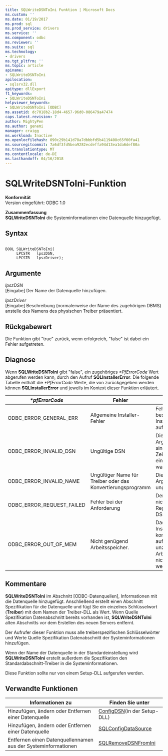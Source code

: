 ```yaml
---
title: SQLWriteDSNToIni Funktion | Microsoft Docs
ms.custom: ''
ms.date: 01/19/2017
ms.prod: sql
ms.prod_service: drivers
ms.service: ''
ms.component: odbc
ms.reviewer: ''
ms.suite: sql
ms.technology:
- drivers
ms.tgt_pltfrm: ''
ms.topic: article
apiname:
- SQLWriteDSNToIni
apilocation:
- sqlsrv32.dll
apitype: dllExport
f1_keywords:
- SQLWriteDSNToIni
helpviewer_keywords:
- SQLWriteDSNToIni [ODBC]
ms.assetid: dc7018b2-18d4-4657-96d0-086479a47474
caps.latest.revision: 7
author: MightyPen
ms.author: genemi
manager: craigg
ms.workload: Inactive
ms.openlocfilehash: 090c29b141d78a7dbbbfd5b4119408c65f00fa41
ms.sourcegitcommit: 7a6df3fd5bea9282ecdeffa94d13ea1da6def80a
ms.translationtype: MT
ms.contentlocale: de-DE
ms.lasthandoff: 04/16/2018
---
```

# <a name="sqlwritedsntoini-function"></a>SQLWriteDSNToIni-Funktion
**Konformität**  
 Version eingeführt: ODBC 1.0  
  
 **Zusammenfassung**  
 **SQLWriteDSNToIni** die Systeminformationen eine Datenquelle hinzugefügt.  
  
## <a name="syntax"></a>Syntax  
  
```  
  
BOOL SQLWriteDSNToIni(  
     LPCSTR   lpszDSN,  
     LPCSTR   lpszDriver);  
```  
  
## <a name="arguments"></a>Argumente  
 *lpszDSN*  
 [Eingabe] Der Name der Datenquelle hinzufügen.  
  
 *lpszDriver*  
 [Eingabe] Beschreibung (normalerweise der Name des zugehörigen DBMS) anstelle des Namens des physischen Treiber präsentiert.  
  
## <a name="returns"></a>Rückgabewert  
 Die Funktion gibt "true" zurück, wenn erfolgreich, "false" ist dabei ein Fehler aufgetreten.  
  
## <a name="diagnostics"></a>Diagnose  
 Wenn **SQLWriteDSNToIni** gibt "false", ein zugehöriges  *\*PfErrorCode* Wert abgerufen werden kann, durch den Aufruf **SQLInstallerError**. Die folgende Tabelle enthält die  *\*PfErrorCode* Werte, die von zurückgegeben werden können **SQLInstallerError** und jeweils im Kontext dieser Funktion erläutert.  
  
|*\*pfErrorCode*|Fehler|Description|  
|---------------------|-----------|-----------------|  
|ODBC_ERROR_GENERAL_ERR|Allgemeine Installer-Fehler|Fehler für die kein bestimmtes Installationsfehler aufgetreten.|  
|ODBC_ERROR_INVALID_DSN|Ungültige DSN|Die *LpszDSN* Argument enthalten sind, eine Zeichenfolge, die für eine DSN ungültig war.|  
|ODBC_ERROR_INVALID_NAME|Ungültiger Name für Treiber oder das Konvertierungsprogramm|Die *LpszDriver* Argument war ungültig.|  
|ODBC_ERROR_REQUEST_FAILED|Fehler bei der Anforderung|Der Installer konnte nicht in der Registrierung einen DSN erstellen.|  
|ODBC_ERROR_OUT_OF_MEM|Nicht genügend Arbeitsspeicher.|Das Installationsprogramm konnte die Funktion aufgrund unzureichenden Arbeitsspeichers nicht ausgeführt werden.|  
  
## <a name="comments"></a>Kommentare  
 **SQLWriteDSNToIni** im Abschnitt [ODBC-Datenquellen], Informationen mit die Datenquelle hinzugefügt. Anschließend erstellt einen Abschnitt Spezifikation für die Datenquelle und fügt Sie ein einzelnes Schlüsselwort (**Treiber**) mit dem Namen der Treiber-DLL als Wert. Wenn Quelle Spezifikation Datenabschnitt bereits vorhanden ist, **SQLWriteDSNToIni** alten Abschnitts vor dem Erstellen des neuen Servers entfernt.  
  
 Der Aufrufer dieser Funktion muss alle treiberspezifischen Schlüsselwörter und Werte Quelle Spezifikation Datenabschnitt der Systeminformationen hinzufügen.  
  
 Wenn der Name der Datenquelle in der Standardeinstellung wird **SQLWriteDSNToIni** erstellt außerdem die Spezifikation den Standardabschnitt-Treiber in die Systeminformationen.  
  
 Diese Funktion sollte nur von einem Setup-DLL aufgerufen werden.  
  
## <a name="related-functions"></a>Verwandte Funktionen  
  
|Informationen zu|Finden Sie unter|  
|---------------------------|---------|  
|Hinzufügen, ändern oder Entfernen einer Datenquelle|[ConfigDSN](../../../odbc/reference/syntax/configdsn-function.md)(in der Setup-DLL)|  
|Hinzufügen, ändern oder Entfernen einer Datenquelle|[SQLConfigDataSource](../../../odbc/reference/syntax/sqlconfigdatasource-function.md)|  
|Entfernen einen Datenquellennamen aus der Systeminformationen|[SQLRemoveDSNFromIni](../../../odbc/reference/syntax/sqlremovedsnfromini-function.md)|
